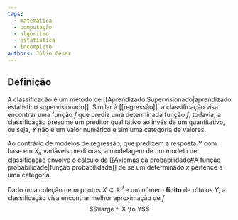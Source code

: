 ```yaml
---
tags:
  - matemática
  - computação
  - algoritmo
  - estatística
  - incompleto
authors: Júlio César
---
```

## Definição

A classificação é um método de [[Aprendizado Supervisionado|aprendizado estatístico supervisionado]]. Similar à [[regressão]], a classificação visa encontrar uma função $\hat{f}$ que prediz uma determinada função $f$, todavia, a classificação presume um preditor qualitativo ao invés de um quantitativo, ou seja, $Y$ não é um valor numérico e sim uma categoria de valores.

Ao contrário de modelos de regressão, que predizem a resposta $Y$ com base em $X_n$ variáveis preditoras, a modelagem de um modelo de classificação envolve o cálculo da [[Axiomas da probabilidade#A função probabilidade|função probabilidade]] de se um determinado $x$ pertence a uma categoria.

Dado uma coleção de $m$ pontos $X \subseteq \mathbb{R}^d$ e um número **finito** de rótulos $Y$, a classificação visa encontrar melhor aproximação de $f$
$$\large f: X \to Y$$
